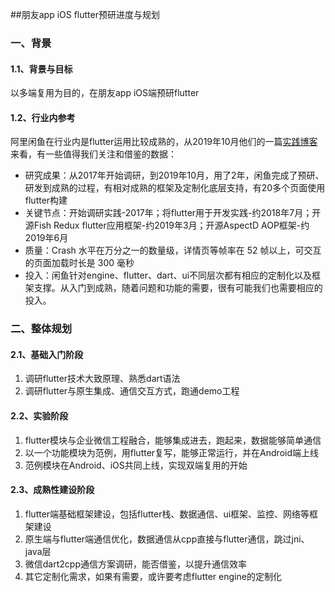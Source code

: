 ##朋友app iOS flutter预研进度与规划

### 一、背景

#### 1.1、背景与目标

以多端复用为目的，在朋友app iOS端预研flutter

#### 1.2、行业内参考

阿里闲鱼在行业内是flutter运用比较成熟的，从2019年10月他们的一篇[实践博客](https://developer.aliyun.com/article/720799)来看，有一些值得我们关注和借鉴的数据：

- 研究成果：从2017年开始调研，到2019年10月，用了2年，闲鱼完成了预研、研发到成熟的过程，有相对成熟的框架及定制化底层支持，有20多个页面使用flutter构建
- 关键节点：开始调研实践-2017年；将flutter用于开发实践-约2018年7月；开源Fish Redux flutter应用框架-约2019年3月；开源AspectD AOP框架-约2019年6月
- 质量：Crash 水平在万分之一的数量级，详情页等帧率在 52 帧以上，可交互的页面加载时长是 300 毫秒
- 投入：闲鱼针对engine、flutter、dart、ui不同层次都有相应的定制化以及框架支撑。从入门到成熟，随着问题和功能的需要，很有可能我们也需要相应的投入。

### 二、整体规划

#### 2.1、基础入门阶段

1. 调研flutter技术大致原理、熟悉dart语法
2. 调研flutter与原生集成、通信交互方式，跑通demo工程

#### 2.2、实验阶段

1. flutter模块与企业微信工程融合，能够集成进去，跑起来，数据能够简单通信
2. 以一个功能模块为范例，用flutter复写，能够正常运行，并在Android端上线
3. 范例模块在Android、iOS共同上线，实现双端复用的开始

#### 2.3、成熟性建设阶段

1. flutter端基础框架建设，包括flutter栈、数据通信、ui框架、监控、网络等框架建设
2. 原生端与flutter端通信优化，数据通信从cpp直接与flutter通信，跳过jni、java层
3. 微信dart2cpp通信方案调研，能否借鉴，以提升通信效率
4. 其它定制化需求，如果有需要，或许要考虑flutter engine的定制化
